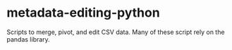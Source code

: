 # metadata-editing-python

Scripts to merge, pivot, and edit CSV data. Many of these script rely on the pandas library.

